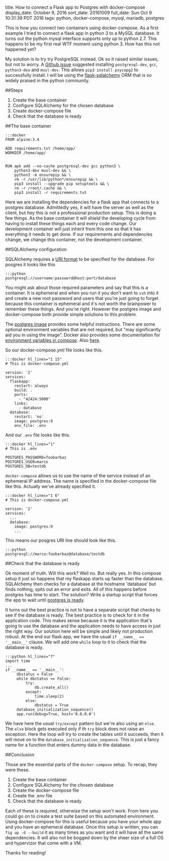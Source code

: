 title: How to connect a Flask app to Postgres with docker-compose
display_date: October 9, 2016
sort_date: 20161009
full_date: Sun Oct  9 10:31:39 PDT 2016
tags: python, docker-compose, mysql, mariadb, postgres

This is how you connect two containers using docker-compose. As a first example I tried to connect a flask app in python 3 to a MySQL database. It turns out the python mysql interface supports only up to python 2.7. This happens to be my first real WTF moment using python 3. How has this not happened yet?

My solution is to try try PostgreSQL instead. Ok so it raised similar issues, but not to worry. A [Github issue](https://github.com/frol/docker-alpine-python3/issues/1) suggested installing `postgresql-dev`, `gcc`, `python3-dev` and `musl-dev`. This allows `pip3 install psycopg2` to successfully install. I will be using the [flask-sqlalchemy](http://flask-sqlalchemy.pocoo.org/2.1/) ORM that is so widely praised in the python community.

##Steps

1. Create the base container
1. Configure SQLAlchemy for the chosen database
1. Create docker-compose file
1. Check that the database is ready

##The base container

    :::docker
    FROM alpine:3.4

    ADD requirements.txt /home/app/
    WORKDIR /home/app/


    RUN apk add --no-cache postgresql-dev gcc python3 \
        python3-dev musl-dev && \
        python3 -m ensurepip && \
        rm -r /usr/lib/python*/ensurepip && \
        pip3 install --upgrade pip setuptools && \
        rm -r /root/.cache && \
        pip3 install -r requirements.txt

Here we are installing the dependencies for a flask app that connects to a postgres database. Admittedly yes, it will have the server as well as the client, but hey this is not a professional production setup. This is doing a few things. As the base container it will shield the developing cycle from having to install these things each and every code change. Our development container will just inherit from this one so that it has everything it needs to get done. If our requirements and dependencies change, we change this container, not the development container.

##SQLAlchemy configuration

SQLAlchemy requires a [URI format](http://flask-sqlalchemy.pocoo.org/2.1/config/#connection-uri-format) to be specified for the database. For posgres it looks like this

    :::python
    postgresql://username:password@host:port/database

You might ask about those required parameters and say that this is a container. It is ephemeral and when you run it you don't want to `ssh` into it and create a new root password and users that you're just going to forget because this container is ephemeral and it's not worth the brainpower to remember these things. And you're right. However the postgres image and docker-compose both provide simple solutions to this problem.

The [postgres image](https://hub.docker.com/_/postgres/) provides some helpful instructions. There are some optional environment variables that are not required, but "may significantly aid you in using the image". Docker also provides some documentation for [environment variables in compose](https://docs.docker.com/compose/environment-variables/). Also [here](https://docs.docker.com/compose/compose-file/#env-file).

So our docker-compose.yml file looks like this.

    :::docker hl_lines="1 15"
    # This is docker-compose.yml

    version: '2'
    services:
      flaskapp:
        restart: always
        build: .
        ports:
          - "42424:5000"
        links:
          - database
      database:
        restart: 'no'
        image: postgres:9
        env_file: .env

And our `.env` file looks like this.

    :::docker hl_lines="1"
    # This is .env

    POSTGRES_PASSWORD=foobarbaz
    POSTGRES_USER=marco
    POSTGRES_DB=testdb

`docker-compose` allows us to use the name of the service instead of an ephemeral IP address. The name is specified in the docker-compose file like this. Actually we've already specified it.

    :::docker hl_lines="1 6"
    # This is docker-compose.yml

    version: '2'
    services:
      ...
      database:
        image: postgres:9
        ...

This means our posgres URI line should look like this.

    :::python
    postgresql://marco:foobarbaz@database/testdb

##Check that the database is ready

Ok moment of truth. Will this work? Well no. But really yes. In this compose setup it just so happens that my flaskapp starts up faster than the database. SQLAlchemy then checks for a database at the hostname 'database' but finds nothing, spits out an error and exits. All of this happens before postgres has time to start. The solution? Write a startup script that forces the app to wait until [postgres is ready](https://docs.docker.com/compose/startup-order/).

It turns out the best practice is not to have a separate script that checks to see if the database is ready. The best practice is to check for it in the application code. This makes sense because it is the application that's going to use the database and the application needs to have access in just the right way. Our solution here will be simple and likely not production robust. At the end our flask app, we have the usual `if __name__ == '__main__'` clause. We will add one `while` loop to it to check that the database is ready.

    :::python hl_lines="7"
    import time
    ...
    if __name__ == '__main__':
         dbstatus = False
         while dbstatus == False:
             try:
                 db.create_all()
             except:
                 time.sleep(2)
             else:
                 dbstatus = True
         database_initialization_sequence()
         app.run(debug=True, host='0.0.0.0')

We have here the usual `try/except` pattern but we're also using an `else`. The `else` block gets executed only if th `try` block does not raise an exception. Here the loop will try to create the tables until it succeeds, then it will move on to the `database_initialization_sequence`. This is just a fancy name for a function that enters dummy data in the database. 

##Conclusion

Those are the essential parts of the `docker-compose` setup. To recap, they were these.

1. Create the base container
1. Configure SQLAlchemy for the chosen database
1. Create the docker-compose file
1. Create the .env file
1. Check that the database is ready

Each of these is required, otherwise the setup won't work. From here you could go on to create a test suite based on this automated environment. Using docker-compose for this is useful because you have your whole app and you have an ephemeral database. Once this setup is written, you can `fig up -d --build` it as many times as you want and it will have all the same dependencies. It will also not be bogged down by the sheer size of a full OS and hypervizor that come with a VM.

Thanks for reading!
